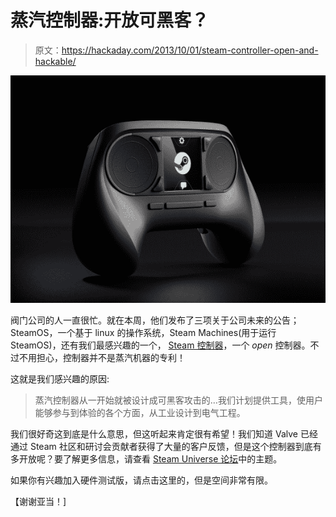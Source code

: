 # 蒸汽控制器:开放可黑客？

> 原文：<https://hackaday.com/2013/10/01/steam-controller-open-and-hackable/>

![SteamController](img/68c884bca05e9f2c9851c878bd2cf74d.png)

阀门公司的人一直很忙。就在本周，他们发布了三项关于公司未来的公告；SteamOS，一个基于 linux 的操作系统，Steam Machines(用于运行 SteamOS)，还有我们最感兴趣的一个， [Steam 控制器](http://store.steampowered.com/livingroom/SteamController/)，一个 *open* 控制器。不过不用担心，控制器并不是蒸汽机器的专利！

这就是我们感兴趣的原因:

> 蒸汽控制器从一开始就被设计成可黑客攻击的…我们计划提供工具，使用户能够参与到体验的各个方面，从工业设计到电气工程。

我们很好奇这到底是什么意思，但这听起来肯定很有希望！我们知道 Valve 已经通过 Steam 社区和研讨会贡献者获得了大量的客户反馈，但是这个控制器到底有多开放呢？要了解更多信息，请查看 [Steam Universe 论坛](http://steamcommunity.com/groups/steamuniverse)中的主题。

如果你有兴趣加入硬件测试版，请点击这里的，但是空间非常有限。

【谢谢亚当！]